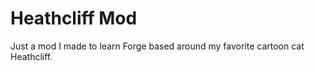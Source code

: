 # Heathcliff Mod

Just a mod I made to learn Forge based around my favorite cartoon cat Heathcliff.
